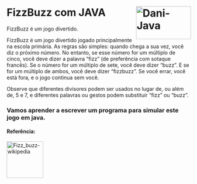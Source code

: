 # FizzBuzz com JAVA<img align="right" alt="Dani-Java" height="90" width="150" src="https://cdn.jsdelivr.net/gh/devicons/devicon/icons/java/java-original-wordmark.svg">
FizzBuzz é um jogo divertido.

FizzBuzz é um jogo divertido jogado principalmente na escola primária.
As regras são simples: quando chega a sua vez, você diz o próximo número.
No entanto, se esse número for um múltiplo de cinco, você deve dizer a palavra “fizz” (de preferência com sotaque francês).
Se o número for um múltiplo de sete, você deve dizer “buzz”. 
E se for um múltiplo de ambos, você deve dizer “fizzbuzz”.
Se você errar, você está fora, e o jogo continua sem você.

Observe que diferentes divisores podem ser usados ​​no lugar de, ou além de, 5 e 7, e diferentes palavras ou gestos podem substituir “fizz” ou “buzz”. 

### Vamos aprender a escrever um programa para simular este jogo em java.

#### Referência:
<div>
<a href="https://en.wikipedia.org/wiki/Fizz_buzz"/>
<img align="center" alt="Fizz_buzz-wikipedia" height="100" width="100" src="https://upload.wikimedia.org/wikipedia/commons/thumb/9/9f/Wikipedia_svg_logo-es.svg/1200px-Wikipedia_svg_logo-es.svg.png" >
</div>
